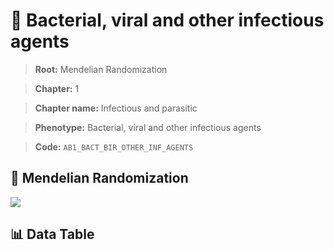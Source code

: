 # 🧪 Bacterial, viral and other infectious agents

> **Root:** Mendelian Randomization

> **Chapter:** 1  

> **Chapter name:** Infectious and parasitic

> **Phenotype:** Bacterial, viral and other infectious agents  

> **Code:** `AB1_BACT_BIR_OTHER_INF_AGENTS`

## 🧬 Mendelian Randomization  

<img src="/MR/Figures/Forward/AB1_BACT_BIR_OTHER_INF_AGENTS.png"/>

## 📊 Data Table

<CsvTableMRF src="/MR/Data/Forward/AB1_BACT_BIR_OTHER_INF_AGENTS.csv"/>
